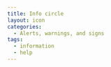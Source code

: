 ```yaml
---
title: Info circle
layout: icon
categories:
  - Alerts, warnings, and signs
tags:
  - information
  - help
---
```

